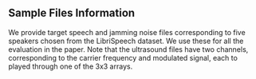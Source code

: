 ## Sample Files Information
We provide target speech and jamming noise files corresponding to five speakers chosen from the LibriSpeech dataset. We use these for all the evaluation in the paper. Note that the ultrasound files have two channels, corresponding to the carrier frequency and modulated signal, each to played through one of the 3x3 arrays. 
